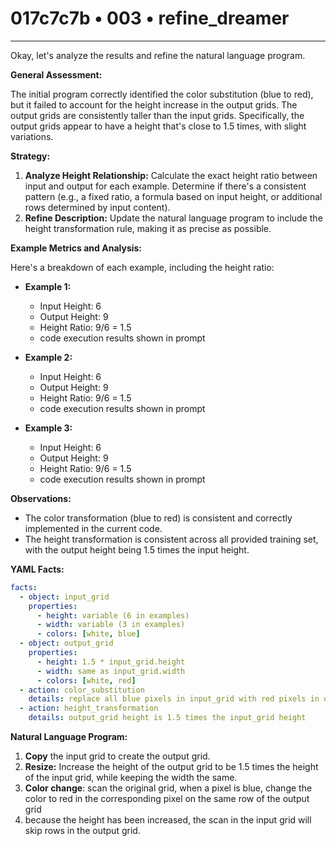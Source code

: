 # 017c7c7b • 003 • refine_dreamer

---
Okay, let's analyze the results and refine the natural language program.

**General Assessment:**

The initial program correctly identified the color substitution (blue to red), but it failed to account for the height increase in the output grids. The output grids are consistently taller than the input grids. Specifically, the output grids appear to have a height that's close to 1.5 times, with slight variations.

**Strategy:**

1.  **Analyze Height Relationship:** Calculate the exact height ratio between input and output for each example. Determine if there's a consistent pattern (e.g., a fixed ratio, a formula based on input height, or additional rows determined by input content).
2.  **Refine Description:** Update the natural language program to include the height transformation rule, making it as precise as possible.

**Example Metrics and Analysis:**

Here's a breakdown of each example, including the height ratio:

*   **Example 1:**
    *   Input Height: 6
    *   Output Height: 9
    *   Height Ratio: 9/6 = 1.5
    * code execution results shown in prompt

*   **Example 2:**
    *   Input Height: 6
    *   Output Height: 9
    *   Height Ratio: 9/6 = 1.5
    * code execution results shown in prompt

*   **Example 3:**
    *   Input Height: 6
    *   Output Height: 9
    *   Height Ratio: 9/6 = 1.5
     * code execution results shown in prompt

**Observations:**

-   The color transformation (blue to red) is consistent and correctly implemented in the current code.
-   The height transformation is consistent across all provided training set, with the output height being 1.5 times the input height.

**YAML Facts:**

```yaml
facts:
  - object: input_grid
    properties:
      - height: variable (6 in examples)
      - width: variable (3 in examples)
      - colors: [white, blue]
  - object: output_grid
    properties:
      - height: 1.5 * input_grid.height
      - width: same as input_grid.width
      - colors: [white, red]
  - action: color_substitution
    details: replace all blue pixels in input_grid with red pixels in output_grid
  - action: height_transformation
    details: output_grid height is 1.5 times the input_grid height

```

**Natural Language Program:**

1.  **Copy** the input grid to create the output grid.
2.  **Resize:** Increase the height of the output grid to be 1.5 times the height of the input grid, while keeping the width the same.
3. **Color change**: scan the original grid, when a pixel is blue, change the color to red in the corresponding pixel on the same row of the output grid
4. because the height has been increased, the scan in the input grid will skip rows in the output grid.



